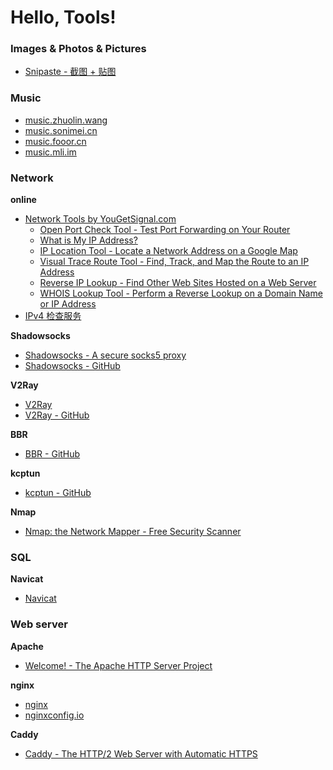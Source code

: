 # Hello, Tools!

### Images & Photos & Pictures

* [Snipaste - 截图 + 贴图](https://zh.snipaste.com/)

### Music

* [music.zhuolin.wang](http://music.zhuolin.wang/)
* [music.sonimei.cn](http://music.sonimei.cn/)
* [music.fooor.cn](http://music.fooor.cn/)
* [music.mli.im](https://music.mli.im/music.web)

### Network

**online**

* [Network Tools by YouGetSignal.com](https://www.yougetsignal.com/)
    * [Open Port Check Tool - Test Port Forwarding on Your Router](https://www.yougetsignal.com/tools/open-ports/)
    * [What is My IP Address?](https://www.yougetsignal.com/what-is-my-ip-address/)
    * [IP Location Tool - Locate a Network Address on a Google Map](https://www.yougetsignal.com/tools/network-location/)
    * [Visual Trace Route Tool - Find, Track, and Map the Route to an IP Address](https://www.yougetsignal.com/tools/visual-tracert/)
    * [Reverse IP Lookup - Find Other Web Sites Hosted on a Web Server](https://www.yougetsignal.com/tools/web-sites-on-web-server/)
    * [WHOIS Lookup Tool - Perform a Reverse Lookup on a Domain Name or IP Address](https://www.yougetsignal.com/tools/whois-lookup/)
* [IPv4 检查服务](https://ipcheck.need.sh/)

**Shadowsocks**

* [Shadowsocks - A secure socks5 proxy](https://shadowsocks.org/)
* [Shadowsocks - GitHub](https://github.com/shadowsocks/shadowsocks)

**V2Ray**

* [V2Ray](https://www.v2ray.com/)
* [V2Ray - GitHub](https://github.com/v2ray/v2ray-core)

**BBR**

* [BBR - GitHub](https://github.com/google/bbr)

**kcptun**

* [kcptun - GitHub](https://github.com/xtaci/kcptun)

**Nmap**

* [Nmap: the Network Mapper - Free Security Scanner](https://nmap.org/)

### SQL

**Navicat**

* [Navicat](https://www.navicat.com.cn/)

### Web server

**Apache**

* [Welcome! - The Apache HTTP Server Project](https://httpd.apache.org/)

**nginx**

* [nginx](https://nginx.org/en/)
* [nginxconfig.io](https://nginxconfig.io/)

**Caddy**

* [Caddy - The HTTP/2 Web Server with Automatic HTTPS](https://caddyserver.com/)
